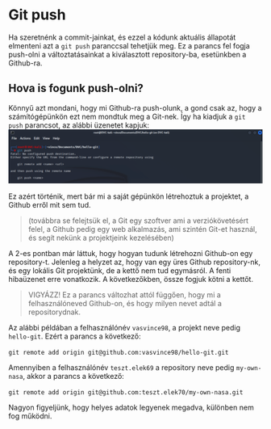 # Git push

Ha szeretnénk a commit-jainkat, és ezzel a kódunk aktuális állapotát elmenteni azt a `git push` paranccsal tehetjük meg.
Ez a parancs fel fogja push-olni a változtatásainkat a kiválasztott repository-ba, esetünkben a Github-ra.

## Hova is fogunk push-olni?

Könnyű azt mondani, hogy mi Github-ra push-olunk, a gond csak az, hogy a számítógépünkön ezt nem mondtuk meg a Git-nek.
Így ha kiadjuk a `git push` parancsot, az alábbi üzenetet kapjuk:
![1wrong-push](img/06-git-push/1.wrong-push.png) <br>

Ez azért történik, mert bár mi a saját gépünkön létrehoztuk a projektet, a Github erről mit sem tud.
> (továbbra se felejtsük el, a Git egy szoftver ami a verziókövetésért felel, a Github pedig egy web alkalmazás,
ami szintén Git-et használ, és segít nekünk a projektjeink kezelésében)

A 2-es pontban már láttuk, hogy hogyan tudunk létrehozni Github-on egy repository-t. 
Jelenleg a helyzet az, hogy van egy üres Github repository-nk, és egy lokális Git projektünk,
de a kettő nem tud egymásról. A fenti hibaüzenet erre vonatkozik. A következőkben, össze fogjuk kötni a kettőt.
> VIGYÁZZ! Ez a parancs változhat attól függően, hogy mi a felhasználóneved Github-on, 
> és hogy milyen nevet adtál a repositorydnak. 

Az alábbi példában a felhasználónév `vasvince98`, a projekt neve pedig `hello-git`. Ezért a parancs a következő:

`git remote add origin git@github.com:vasvince98/hello-git.git`

Amennyiben a felhasználónév `teszt.elek69` a repository neve pedig `my-own-nasa`, akkor a parancs a következő:

`git remote add origin git@github.com:teszt.elek70/my-own-nasa.git`

Nagyon figyeljünk, hogy helyes adatok legyenek megadva, különben nem fog működni.


